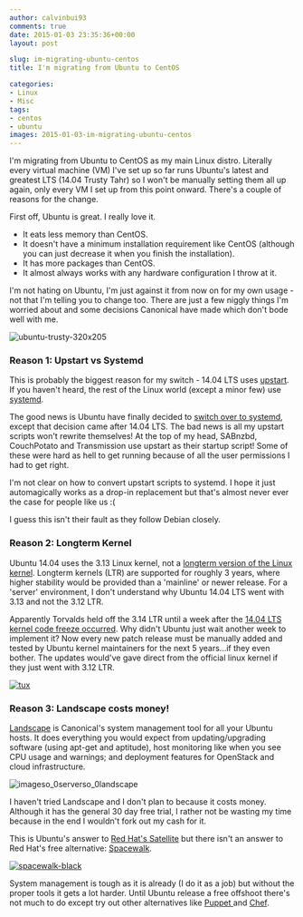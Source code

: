 ```yaml
---
author: calvinbui93
comments: true
date: 2015-01-03 23:35:36+00:00
layout: post

slug: im-migrating-ubuntu-centos
title: I'm migrating from Ubuntu to CentOS

categories:
- Linux
- Misc
tags:
- centos
- ubuntu
images: 2015-01-03-im-migrating-ubuntu-centos
---
```


I'm migrating from Ubuntu to CentOS as my main Linux distro. Literally every virtual machine (VM) I've set up so far runs Ubuntu's latest and greatest LTS (14.04 Trusty Tahr) so I won't be manually setting them all up again, only every VM I set up from this point onward. There's a couple of reasons for the change.

<!-- more -->

First off, Ubuntu is great. I really love it.

* It eats less memory than CentOS.
* It doesn't have a minimum installation requirement like CentOS (although you can just decrease it when you finish the installation).
* It has more packages than CentOS.
* It almost always works with any hardware configuration I throw at it.

I'm not hating on Ubuntu, I'm just against it from now on for my own usage - not that I'm telling you to change too. There are just a few niggly things I'm worried about and some decisions Canonical have made which don't bode well with me.

![ubuntu-trusty-320x205](/images/{{page.images}}/ubuntu-trusty-320x205.jpg)

### Reason 1: Upstart vs Systemd

This is probably the biggest reason for my switch - 14.04 LTS uses [upstart](http://upstart.ubuntu.com/). If you haven't heard, the rest of the Linux world (except a minor few) use [systemd](http://www.freedesktop.org/wiki/Software/systemd/).

The good news is Ubuntu have finally decided to [switch over to systemd](http://www.markshuttleworth.com/archives/1316), except that decision came after 14.04 LTS. The bad news is all my upstart scripts won't rewrite themselves! At the top of my head, SABnzbd, CouchPotato and Transmission use upstart as their startup script! Some of these were hard as hell to get running because of all the user permissions I had to get right.

I'm not clear on how to convert upstart scripts to systemd. I hope it just automagically works as a drop-in replacement but that's almost never ever the case for people like us :(

I guess this isn't their fault as they follow Debian closely.

### Reason 2: Longterm Kernel

Ubuntu 14.04 uses the 3.13 Linux kernel, not a [longterm version of the Linux kernel](https://www.kernel.org/). Longterm kernels (LTR) are supported for roughly 3 years, where higher stability would be provided than a 'mainline' or newer release. For a 'server' environment, I don't understand why Ubuntu 14.04 LTS went with 3.13 and not the 3.12 LTR.

Apparently Torvalds held off the 3.14 LTR until a week after the [14.04 LTS kernel code freeze occurred](http://www.phoronix.com/scan.php?page=news_item&px=MTY0MjM). Why didn't Ubuntu just wait another week to implement it? Now every new patch release must be manually added and tested by Ubuntu kernel maintainers for the next 5 years...if they even bother. The updates would've gave direct from the official linux kernel if they just went with 3.12 LTR.

[![tux](/images/{{page.images}}/tux.png)](/images/{{page.images}}/tux.png)


### Reason 3: Landscape costs money! $$$$

[Landscape](http://www.ubuntu.com/management) is Canonical's system management tool for all your Ubuntu hosts. It does everything you would expect from updating/upgrading software (using apt-get and aptitude), host monitoring like when you see CPU usage and warnings; and deployment features for OpenStack and cloud infrastructure.

![imageso_0serverso_0landscape](/images/{{page.images}}/imageso_0serverso_0landscape.png)

I haven't tried Landscape and I don't plan to because it costs money. Although it has the general 30 day free trial, I rather not be wasting my time because in the end I wouldn't fork out my cash for it.

This is Ubuntu's answer to [Red Hat's Satellite](https://access.redhat.com/products/red-hat-satellite) but there isn't an answer to Red Hat's free alternative: [Spacewalk](http://spacewalk.redhat.com/).

[![spacewalk-black](/images/{{page.images}}/spacewalk-black.png)](/images/{{page.images}}/spacewalk-black.png)

System management is tough as it is already (I do it as a job) but without the proper tools it gets a lot harder. Until Ubuntu release a free offshoot there's not much to do except try out other alternatives like [Puppet ](http://puppetlabs.com/)and [Chef](https://www.chef.io/chef/).
